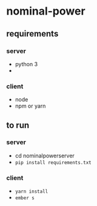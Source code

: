 # nominal-power
<!-- https://photovoltaic-software.com/PV-solar-energy-calculation.php -->

## requirements
### server
- python 3
-

### client
- node
- npm or yarn


## to run  
### server
- cd nominalpowerserver
- `pip install requirements.txt`

### client
- `yarn install`
- `ember s`
